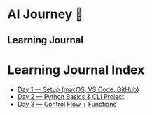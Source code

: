 # AI Journey 🚀
## Learning Journal
# Learning Journal Index

- [Day 1 — Setup (macOS, VS Code, GitHub)](day01-setup.md)
- [Day 2 — Python Basics & CLI Project](day02-python-basics.md)
- [Day 3 — Control Flow + Functions](day03-control-flow.md)
